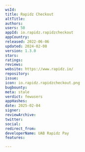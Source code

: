 ```yaml
---
wsId: 
title: Rapidz Checkout
altTitle: 
authors: 
users: 50
appId: io.rapidz.rapidzcheckout
appCountry: 
released: 2022-06-06
updated: 2024-02-08
version: 1.3.0
stars: 
ratings: 
reviews: 
website: https://www.rapidz.io/
repository: 
issue: 
icon: io.rapidz.rapidzcheckout.png
bugbounty: 
meta: stale
verdict: fewusers
appHashes: 
date: 2025-02-04
signer: 
reviewArchive: 
twitter: 
social: 
redirect_from: 
developerName: UAB Rapidz Pay
features: 

---
```


